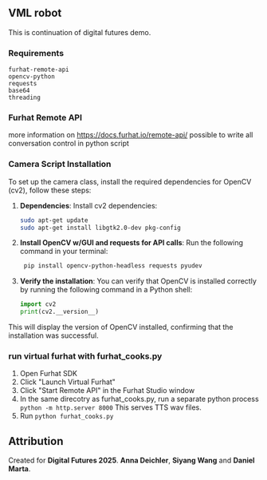 ## VML robot 
This is continuation of digital futures demo.
### Requirements
```
furhat-remote-api
opencv-python
requests
base64
threading
```
### Furhat Remote API
more information on https://docs.furhat.io/remote-api/
possible to write all conversation control in python script 
### Camera Script Installation

To set up the camera class, install the required dependencies for OpenCV (cv2), follow these steps:

1. **Dependencies**: Install cv2 dependencies:
   ```bash
   sudo apt-get update
   sudo apt-get install libgtk2.0-dev pkg-config
    ```

2. **Install OpenCV w/GUI and requests for API calls**: Run the following command in your terminal:
   ```bash
    pip install opencv-python-headless requests pyudev
     ```

3. **Verify the installation**: You can verify that OpenCV is installed correctly by running the following command in a Python shell:
   ```python
   import cv2
   print(cv2.__version__)
   ```


This will display the version of OpenCV installed, confirming that the installation was successful.




### run virtual furhat with furhat_cooks.py
1. Open Furhat SDK
2. Click "Launch Virtual Furhat"
3. Click "Start Remote API" in the Furhat Studio window
4. In the same direcotry as furhat_cooks.py, run a separate python process ```python -m http.server 8000``` This serves TTS wav files.
5. Run ```python furhat_cooks.py```

## Attribution
Created for **Digital Futures 2025**. **Anna Deichler**, **Siyang Wang** and **Daniel Marta**.



